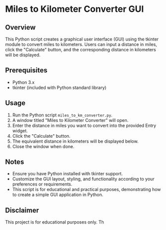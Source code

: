 # Miles to Kilometer Converter GUI

## Overview
This Python script creates a graphical user interface (GUI) using the tkinter module to convert miles to kilometers. Users can input a distance in miles, click the "Calculate" button, and the corresponding distance in kilometers will be displayed.

## Prerequisites
- Python 3.x
- tkinter (included with Python standard library)

## Usage
1. Run the Python script `miles_to_km_converter.py`.
2. A window titled "Miles to Kilometer Converter" will open.
3. Enter the distance in miles you want to convert into the provided Entry widget.
4. Click the "Calculate" button.
5. The equivalent distance in kilometers will be displayed below.
6. Close the window when done.

## Notes
- Ensure you have Python installed with tkinter support.
- Customize the GUI layout, styling, and functionality according to your preferences or requirements.
- This script is for educational and practical purposes, demonstrating how to create a simple GUI application in Python.

## Disclaimer
This project is for educational purposes only. Th
